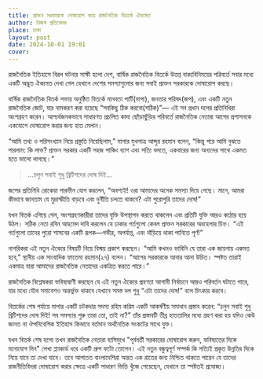 ```yaml
---
title: প্রাক্তন সরকারকে দোষারোপ করে রাজনৈতিক বিতর্কে ঐক্যমত
author: নিজস্ব প্রতিবেদক
place: ঢাকা
layout: post
date: 2024-10-01 19:01
cover:
---
```

রাজনৈতিক ইতিহাসে বিরল ঘটনার সাক্ষী হলো দেশ, বার্ষিক রাজনৈতিক বিতর্কে উত্তপ্ত বাক্যবিনিময়ের পরিবর্তে সবার মধ্যে একটি অদ্ভুত ঐক্যমত দেখা গেল যেখানে দেশের সমস্যাগুলোর জন্য সবাই প্রাক্তন সরকারকে দোষারোপ করছে।

বার্ষিক রাজনৈতিক বিতর্ক সভায় অনুষ্ঠিত বিতর্কে মানবতা পার্টি(মাপা), জনতার পরিষদ(জপ), এবং একটি নতুন রাজনৈতিক জোট, যার নামকরণ করা হয়েছে “সবকিছু ঠিক করবো(সঠিক)”— এই সব প্রধান দলের প্রতিনিধিরা অংশগ্রহণ করেন। আশ্চর্যজনকভাবে সাধারণত প্রচলিত কাদা ছোঁড়াছুঁড়ির পরিবর্তে রাজনৈতিক নেতারা আগের প্রশাসনকে একযোগে দোষারোপ করার জন্য হাত মেলান।

“আমি তথ্য ও পরিসংখ্যান নিয়ে প্রস্তুতি নিয়েছিলাম,” মাপার মুখপাত্র আব্দুর রহমান বলেন, “কিন্তু পরে আমি বুঝতে পারলাম: কি লাভ? প্রাক্তন সরকার একটি সহজ পাঞ্চিং ব্যাগ এবং সত্যি বলতে, একবারের জন্য অন্যদের সাথে একমত হতে ভালো লাগছে।”

> ...চলুন সবাই শুধু ব্রিটিশদের দোষ দিই...


জপের প্রতিনিধি রোকেয়া পারভীন যোগ করলেন, “অবশ্যই! ওরা আমাদের অনেক সমস্যা দিয়ে গেছে। মানে, আমরা কীভাবে জানতাম যে মুদ্রাস্ফীতি বাড়বে এবং দুর্নীতি চলতে থাকবে? এটা পুরোপুরি তাদের দোষ!”

যখন বিতর্ক এগিয়ে গেল, অংশগ্রহণকারীরা তাদের যুক্তি উপস্থাপন করতে থাকলেন এবং প্রতিটি যুক্তি আরও কঠোর হয়ে উঠল। সঠিক নেতা রবিন আহমেদ দাবি করলেন যে ঢাকার গর্তগুলো কেবল প্রাক্তন সরকারের অবহেলার চিহ্ন। “এই গর্তগুলো তাদের পুরো শাসনের একটি রূপক—গভীর, অপর্যাপ্ত, এবং দাঁড়িয়ে থাকা পানিতে পূর্ণ!”

নাগরিকরা এই নতুন ঐক্যের বিষয়টি নিয়ে বিস্ময় প্রকাশ করছেন। “আমি কখনও ভাবিনি যে তারা এক জায়গায় একমত হবে,” স্থানীয় এক সাংবাদিক ফাতেমা রহমান(২৭) বলেন। “আগের সরকারকে আবার আনা উচিত। স্পষ্টত তারাই একমাত্র যারা আমাদের রাজনৈতিক নেতাদের একত্রিত করতে পারে।”

রাজনৈতিক বিশ্লেষকরা ভবিষ্যদ্বাণী করছেন যে এই নতুন ঐক্যের প্রবণতা আগামী নির্বাচনে আরও পরিবর্তন ঘটাতে পারে, যার মধ্যে যৌথ সমাবেশও অন্তর্ভুক্ত থাকবে যেখানে সমস্ত দল শুধু “এটা তাদের দোষ!” বলে চিৎকার করবে।

বিতর্কের শেষ পর্যায়ে মাপার একটি চটকদার সদস্য রহিম করিম একটি আকর্ষণীয় সমাধান প্রস্তাব করেন: “চলুন সবাই শুধু ব্রিটিশদের দোষ দিই! সব সমস্যার শুরু তারা তো, তাই না?” তাঁর প্রস্তাবটি তীব্র হাততালির মধ্যে গ্রহণ করা হয় যদিও কেউ জানত না ঔপনিবেশিক ইতিহাস কিভাবে বর্তমান অর্থনৈতিক সংকটের সাথে যুক্ত।

যখন বিতর্ক শেষ হলো তখন রাজনৈতিক নেতারা হাসিমুখে "পূর্ববর্তী সরকারের দোষারোপ করুন, ভবিষ্যতের দিকে মনোযোগ দিন" লেখা প্ল্যাকার্ড ধরে একটি গ্রুপ ফটো তোলেন। এই নতুন বন্ধুত্বপূর্ণ সম্পর্ক কি সত্যিই প্রকৃত উন্নতির দিকে নিয়ে যাবে তা দেখা যাবে। তবে আপাতত বাংলাদেশিরা অন্তত এক রাতের জন্য নিশ্চিত থাকতে পারেন যে তাদের রাজনীতিবিদরা দোষারোপ করার ক্ষেত্রে একটি সাধারণ ভিত্তি খুঁজে পেয়েছেন, যেখানে তা স্পষ্টতই প্রযোজ্য।